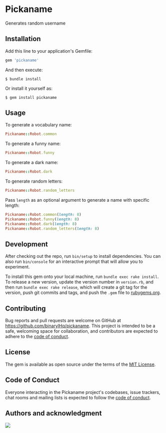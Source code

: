 
# Pickaname

Generates random username

## Installation

Add this line to your application's Gemfile:

```ruby
gem 'pickaname'
```

And then execute:

    $ bundle install

Or install it yourself as:

    $ gem install pickaname

## Usage

To generate a vocabulary name:

```ruby 
Pickaname::Robot.common
```

To generate a funny name:

```ruby 
Pickaname::Robot.funny
```

To generate a dark name:

```ruby 
Pickaname::Robot.dark
```

To generate random letters:

```ruby 
Pickaname::Robot.random_letters
```

Pass `length` as an optional argument to generate a name with specific length:

```ruby
Pickaname::Robot.common(length: 8)
Pickaname::Robot.funny(length: 8)
Pickaname::Robot.dark(length: 8)
Pickaname::Robot.random_letters(length: 8)
```

## Development

After checking out the repo, run `bin/setup` to install dependencies. You can also run `bin/console` for an interactive prompt that will allow you to experiment.

To install this gem onto your local machine, run `bundle exec rake install`. To release a new version, update the version number in `version.rb`, and then run `bundle exec rake release`, which will create a git tag for the version, push git commits and tags, and push the `.gem` file to [rubygems.org](https://rubygems.org).

## Contributing

Bug reports and pull requests are welcome on GitHub at https://github.com/binarylHq/pickaname. This project is intended to be a safe, welcoming space for collaboration, and contributors are expected to adhere to the [code of conduct](https://github.com/binarylHq/pickaname/blob/master/CODE_OF_CONDUCT.md).


## License

The gem is available as open source under the terms of the [MIT License](https://opensource.org/licenses/MIT).

## Code of Conduct

Everyone interacting in the Pickaname project's codebases, issue trackers, chat rooms and mailing lists is expected to follow the [code of conduct](https://github.com/binarylHq/pickaname/blob/master/CODE_OF_CONDUCT.md).

## Authors and acknowledgment

[![](https://github.com/karandocs.png?size=100)](https://github.com/karandocs)
